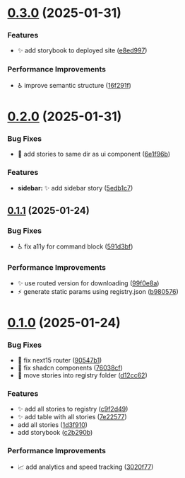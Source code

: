 # [0.3.0](https://github.com/lloydrichards/shadcn-storybook-registry/compare/v0.2.0...v0.3.0) (2025-01-31)


### Features

* :sparkles: add storybook to deployed site ([e8ed997](https://github.com/lloydrichards/shadcn-storybook-registry/commit/e8ed997846f4e417f598f30b928b969dc0b35d40))


### Performance Improvements

* :wheelchair: improve semantic structure ([16f291f](https://github.com/lloydrichards/shadcn-storybook-registry/commit/16f291f6ad1f774fbeb1ac57d677e9963b13f70f))

# [0.2.0](https://github.com/lloydrichards/shadcn-storybook-registry/compare/v0.1.1...v0.2.0) (2025-01-31)


### Bug Fixes

* :truck: add stories to same dir as ui component ([6e1f96b](https://github.com/lloydrichards/shadcn-storybook-registry/commit/6e1f96b466a68d15cf50a06cd62d2c48f7aeb082))


### Features

* **sidebar:** :sparkles: add sidebar story ([5edb1c7](https://github.com/lloydrichards/shadcn-storybook-registry/commit/5edb1c711e14f46982c515db6a4275d0acba2f39))

## [0.1.1](https://github.com/lloydrichards/shadcn-storybook-registry/compare/v0.1.0...v0.1.1) (2025-01-24)


### Bug Fixes

* :wheelchair: fix a11y for command block ([591d3bf](https://github.com/lloydrichards/shadcn-storybook-registry/commit/591d3bfe789e5180033caf202f853383033193bc))


### Performance Improvements

* :sparkles: use routed version for downloading ([99f0e8a](https://github.com/lloydrichards/shadcn-storybook-registry/commit/99f0e8aff10bd912613864fdcdf8b337340ec44b))
* :zap: generate static params using registry.json ([b980576](https://github.com/lloydrichards/shadcn-storybook-registry/commit/b980576652caa253852733e49d2af89cdb746ea1))

# [0.1.0](https://github.com/lloydrichards/shadcn-storybook-registry/compare/v0.0.0...v0.1.0) (2025-01-24)


### Bug Fixes

* :bug: fix next15 router ([90547b1](https://github.com/lloydrichards/shadcn-storybook-registry/commit/90547b1b544c05b8a431db59e282b0f74395618e))
* :bug: fix shadcn components ([76038cf](https://github.com/lloydrichards/shadcn-storybook-registry/commit/76038cf7da6dac473670069724ab7ed43a5dbfb2))
* :truck: move stories into registry folder ([d12cc62](https://github.com/lloydrichards/shadcn-storybook-registry/commit/d12cc62c8c9833e2baeeb295844f37d6af1fa5c0))


### Features

* :sparkles: add all stories to registry ([c9f2d49](https://github.com/lloydrichards/shadcn-storybook-registry/commit/c9f2d491a00141ea8149628dc368da4d1036426c))
* :sparkles: add table with all stories ([7e22577](https://github.com/lloydrichards/shadcn-storybook-registry/commit/7e22577fee8c5bf398121d7552254eff257e6b25))
* add all stories ([1d3f910](https://github.com/lloydrichards/shadcn-storybook-registry/commit/1d3f910bf93fa4958e7f4b89aebfea6b3e512c2b))
* add storybook ([c2b290b](https://github.com/lloydrichards/shadcn-storybook-registry/commit/c2b290be63ccc9a6f688480148e790bae9aab5ef))


### Performance Improvements

* :chart_with_upwards_trend: add analytics and speed tracking ([3020f77](https://github.com/lloydrichards/shadcn-storybook-registry/commit/3020f774c88859bfd8f285eab249999937199f1f))
